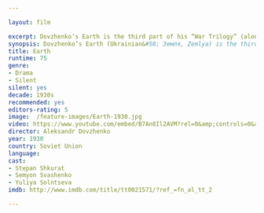 ```yaml
---

layout: film

excerpt: Dovzhenko’s Earth is the third part of his “War Trilogy” (alongside Zvenigora and Arsenal). This film poem describes the collective experiences of the Ukranian proles’ lives, exploring life, death and the poetic possibilities of cinema itself. It has been an important influence on film directors such as Andrei Tarkovsky and is considered to be one of the greatest silent films ever made.
synopsis: Dovzhenko’s Earth (Ukrainian&#58; Земля, Zemlya) is the third part of his “War Trilogy” (alongside Zvenigora and Arsenal). This film poem describes the collective experiences of the Ukranian proles’ lives, examining natural cycles through his montage. Alexander Dovzhenko explores life, death and the poetic possibilities of cinema itself. Earth is Alexander Dovzhenko’s most famous film. Its visual beauty and complex montage presents a true cinematic genius. It has been an important influence on film directors such as Andrei Tarkovsky and is considered to be one of the greatest silent films ever made.
title: Earth
runtime: 75
genre:
- Drama 
- Silent
silent: yes
decade: 1930s
recommended: yes
editors-rating: 5
image:  /feature-images/Earth-1930.jpg
video: https://www.youtube.com/embed/B7An8Il2AVM?rel=0&amp;controls=0&amp;showinfo=0
director: Aleksandr Dovzhenko 
year: 1930 
country: Soviet Union 
language: 
cast:
- Stepan Shkurat
- Semyon Svashenko
- Yuliya Solntseva
imdb: http://www.imdb.com/title/tt0021571/?ref_=fn_al_tt_2

--- 
```


